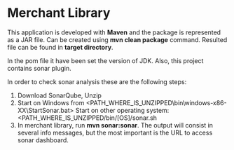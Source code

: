 # Merchant Library

This application is developed with **Maven** and the package is represented as a JAR file. Can be created using **mvn clean package** command. Resulted file can be found in **target directory**.

In the pom file it have been set the version of JDK. Also, this project contains sonar plugin.

In order to check sonar analysis these are the following steps:
1. Download SonarQube, Unzip 
2. Start on Windows from <PATH_WHERE_IS_UNZIPPED\bin\windows-x86-XX\StartSonar.bat>
   Start on other operating system: <PATH_WHERE_IS_UNZIPPED/bin/[OS]/sonar.sh
3. In merchant library, run **mvn sonar:sonar**. The output will consist in several info messages, but the most important is the URL to access sonar dashboard.
	

